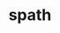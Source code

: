 ---
title: "spath"
layout: cache
categories: [package, develop]
meta: {"versions": ["0.2.0", "0.3.0"], "compilers": ["gcc@=11.1.0", "gcc@=11.4.0", "gcc@=7.5.0", "gcc@=9.4.0", "oneapi@=2024.2.0", "oneapi@=2024.2.1"], "oss": ["ubuntu18.04", "ubuntu20.04", "ubuntu22.04"], "platforms": ["linux"], "targets": ["neoverse_v1", "neoverse_v2", "ppc64le", "x86_64_v3"], "stacks": ["data-vis-sdk", "e4s", "e4s-neoverse-v2", "e4s-neoverse_v1", "e4s-oneapi", "e4s-power", "radiuss", "root"], "num_specs": 52, "num_specs_by_stack": {"radiuss": 5, "root": 52, "e4s-power": 7, "data-vis-sdk": 8, "e4s-neoverse_v1": 7, "e4s-neoverse-v2": 9, "e4s": 7, "e4s-oneapi": 9}}
spec_details: [{"hash": "rqejrcpa6vvp4tbzxzxipa3q6sdus5oa", "compiler": "gcc@=7.5.0", "versions": ["0.2.0"], "os": "ubuntu18.04", "platform": "linux", "target": "x86_64_v3", "variants": ["build_system=cmake", "build_type=Release", "generator=make", "~ipo", "+mpi", "+shared"], "stacks": ["radiuss", "root"], "size": "-", "tarball": "https://binaries.spack.io/develop/build_cache/linux-ubuntu18.04-x86_64_v3/gcc-7.5.0/spath-0.2.0/linux-ubuntu18.04-x86_64_v3-gcc-7.5.0-spath-0.2.0-rqejrcpa6vvp4tbzxzxipa3q6sdus5oa.spack"}, {"hash": "jvljgufv5jwpfuasbtyzzazoyudhqjsh", "compiler": "gcc@=7.5.0", "versions": ["0.2.0"], "os": "ubuntu18.04", "platform": "linux", "target": "x86_64_v3", "variants": ["build_system=cmake", "build_type=Release", "generator=make", "~ipo", "+mpi", "+shared"], "stacks": ["radiuss", "root"], "size": "-", "tarball": "https://binaries.spack.io/develop/build_cache/linux-ubuntu18.04-x86_64_v3/gcc-7.5.0/spath-0.2.0/linux-ubuntu18.04-x86_64_v3-gcc-7.5.0-spath-0.2.0-jvljgufv5jwpfuasbtyzzazoyudhqjsh.spack"}, {"hash": "ke26aiivxeplw34avxhulygn3ylor5nw", "compiler": "gcc@=7.5.0", "versions": ["0.2.0"], "os": "ubuntu18.04", "platform": "linux", "target": "x86_64_v3", "variants": ["build_system=cmake", "build_type=Release", "generator=make", "~ipo", "+mpi", "+shared"], "stacks": ["radiuss", "root"], "size": "-", "tarball": "https://binaries.spack.io/develop/build_cache/linux-ubuntu18.04-x86_64_v3/gcc-7.5.0/spath-0.2.0/linux-ubuntu18.04-x86_64_v3-gcc-7.5.0-spath-0.2.0-ke26aiivxeplw34avxhulygn3ylor5nw.spack"}, {"hash": "yjq4bpz3achv7yuu47rvnhcwvum5xv37", "compiler": "gcc@=7.5.0", "versions": ["0.2.0"], "os": "ubuntu18.04", "platform": "linux", "target": "x86_64_v3", "variants": ["build_system=cmake", "build_type=Release", "generator=make", "~ipo", "+mpi", "+shared"], "stacks": ["radiuss", "root"], "size": "-", "tarball": "https://binaries.spack.io/develop/build_cache/linux-ubuntu18.04-x86_64_v3/gcc-7.5.0/spath-0.2.0/linux-ubuntu18.04-x86_64_v3-gcc-7.5.0-spath-0.2.0-yjq4bpz3achv7yuu47rvnhcwvum5xv37.spack"}, {"hash": "pfnioad7fflahokuy4hg3znpu5q3jovw", "compiler": "gcc@=7.5.0", "versions": ["0.2.0"], "os": "ubuntu18.04", "platform": "linux", "target": "x86_64_v3", "variants": ["build_system=cmake", "build_type=Release", "generator=make", "~ipo", "+mpi", "+shared"], "stacks": ["radiuss", "root"], "size": "-", "tarball": "https://binaries.spack.io/develop/build_cache/linux-ubuntu18.04-x86_64_v3/gcc-7.5.0/spath-0.2.0/linux-ubuntu18.04-x86_64_v3-gcc-7.5.0-spath-0.2.0-pfnioad7fflahokuy4hg3znpu5q3jovw.spack"}, {"hash": "xlrehlfwquzmlfuov2inbxpiumjjtn7l", "compiler": "gcc@=9.4.0", "versions": ["0.3.0"], "os": "ubuntu20.04", "platform": "linux", "target": "ppc64le", "variants": ["build_system=cmake", "build_type=Release", "generator=make", "~ipo", "~mpi", "+shared"], "stacks": ["e4s-power", "root"], "size": "-", "tarball": "https://binaries.spack.io/develop/build_cache/linux-ubuntu20.04-ppc64le/gcc-9.4.0/spath-0.3.0/linux-ubuntu20.04-ppc64le-gcc-9.4.0-spath-0.3.0-xlrehlfwquzmlfuov2inbxpiumjjtn7l.spack"}, {"hash": "6e5balttj4vg7ojuzaxvs3qoeurkymdz", "compiler": "gcc@=9.4.0", "versions": ["0.2.0"], "os": "ubuntu20.04", "platform": "linux", "target": "ppc64le", "variants": ["build_system=cmake", "build_type=Release", "generator=make", "~ipo", "+mpi", "+shared"], "stacks": ["e4s-power", "root"], "size": "-", "tarball": "https://binaries.spack.io/develop/build_cache/linux-ubuntu20.04-ppc64le/gcc-9.4.0/spath-0.2.0/linux-ubuntu20.04-ppc64le-gcc-9.4.0-spath-0.2.0-6e5balttj4vg7ojuzaxvs3qoeurkymdz.spack"}, {"hash": "pldfq7gqxzixiv5k722wifc6isrgalfc", "compiler": "gcc@=9.4.0", "versions": ["0.2.0"], "os": "ubuntu20.04", "platform": "linux", "target": "ppc64le", "variants": ["build_system=cmake", "build_type=Release", "generator=make", "~ipo", "+mpi", "+shared"], "stacks": ["e4s-power", "root"], "size": "-", "tarball": "https://binaries.spack.io/develop/build_cache/linux-ubuntu20.04-ppc64le/gcc-9.4.0/spath-0.2.0/linux-ubuntu20.04-ppc64le-gcc-9.4.0-spath-0.2.0-pldfq7gqxzixiv5k722wifc6isrgalfc.spack"}, {"hash": "2mdpqfdhs7mmkqq5gwfdnjk6ait5h7sq", "compiler": "gcc@=9.4.0", "versions": ["0.2.0"], "os": "ubuntu20.04", "platform": "linux", "target": "ppc64le", "variants": ["build_system=cmake", "build_type=Release", "generator=make", "~ipo", "+mpi", "+shared"], "stacks": ["e4s-power", "root"], "size": "-", "tarball": "https://binaries.spack.io/develop/build_cache/linux-ubuntu20.04-ppc64le/gcc-9.4.0/spath-0.2.0/linux-ubuntu20.04-ppc64le-gcc-9.4.0-spath-0.2.0-2mdpqfdhs7mmkqq5gwfdnjk6ait5h7sq.spack"}, {"hash": "6bohns7e6f2wpekpqw4nmk7zzrj7xpif", "compiler": "gcc@=9.4.0", "versions": ["0.2.0"], "os": "ubuntu20.04", "platform": "linux", "target": "ppc64le", "variants": ["build_system=cmake", "build_type=Release", "generator=make", "~ipo", "+mpi", "+shared"], "stacks": ["e4s-power", "root"], "size": "-", "tarball": "https://binaries.spack.io/develop/build_cache/linux-ubuntu20.04-ppc64le/gcc-9.4.0/spath-0.2.0/linux-ubuntu20.04-ppc64le-gcc-9.4.0-spath-0.2.0-6bohns7e6f2wpekpqw4nmk7zzrj7xpif.spack"}, {"hash": "vhv7ynzq5dkr6m5g6djug4kwtsbkj5o3", "compiler": "gcc@=9.4.0", "versions": ["0.3.0"], "os": "ubuntu20.04", "platform": "linux", "target": "ppc64le", "variants": ["build_system=cmake", "build_type=Release", "generator=make", "~ipo", "~mpi", "+shared"], "stacks": ["e4s-power", "root"], "size": "-", "tarball": "https://binaries.spack.io/develop/build_cache/linux-ubuntu20.04-ppc64le/gcc-9.4.0/spath-0.3.0/linux-ubuntu20.04-ppc64le-gcc-9.4.0-spath-0.3.0-vhv7ynzq5dkr6m5g6djug4kwtsbkj5o3.spack"}, {"hash": "pe4pn5uz7lcigijugd6xhb3hjsuym6xd", "compiler": "gcc@=9.4.0", "versions": ["0.3.0"], "os": "ubuntu20.04", "platform": "linux", "target": "ppc64le", "variants": ["build_system=cmake", "build_type=Release", "generator=make", "~ipo", "~mpi", "+shared"], "stacks": ["e4s-power", "root"], "size": "-", "tarball": "https://binaries.spack.io/develop/build_cache/linux-ubuntu20.04-ppc64le/gcc-9.4.0/spath-0.3.0/linux-ubuntu20.04-ppc64le-gcc-9.4.0-spath-0.3.0-pe4pn5uz7lcigijugd6xhb3hjsuym6xd.spack"}, {"hash": "s76t7jtd4q524wlhw3zwtuh37qa4um25", "compiler": "gcc@=11.1.0", "versions": ["0.3.0"], "os": "ubuntu20.04", "platform": "linux", "target": "x86_64_v3", "variants": ["build_system=cmake", "build_type=Release", "generator=make", "~ipo", "~mpi", "+shared"], "stacks": ["data-vis-sdk", "root"], "size": "-", "tarball": "https://binaries.spack.io/develop/build_cache/linux-ubuntu20.04-x86_64_v3/gcc-11.1.0/spath-0.3.0/linux-ubuntu20.04-x86_64_v3-gcc-11.1.0-spath-0.3.0-s76t7jtd4q524wlhw3zwtuh37qa4um25.spack"}, {"hash": "xtofd3leh5uedy5afu272sxid4wrf4sj", "compiler": "gcc@=11.1.0", "versions": ["0.3.0"], "os": "ubuntu20.04", "platform": "linux", "target": "x86_64_v3", "variants": ["build_system=cmake", "build_type=Release", "generator=make", "~ipo", "~mpi", "+shared"], "stacks": ["data-vis-sdk", "root"], "size": "-", "tarball": "https://binaries.spack.io/develop/build_cache/linux-ubuntu20.04-x86_64_v3/gcc-11.1.0/spath-0.3.0/linux-ubuntu20.04-x86_64_v3-gcc-11.1.0-spath-0.3.0-xtofd3leh5uedy5afu272sxid4wrf4sj.spack"}, {"hash": "6oge2x4asteyffhhtrxzhwu6bzqujuay", "compiler": "gcc@=11.1.0", "versions": ["0.3.0"], "os": "ubuntu20.04", "platform": "linux", "target": "x86_64_v3", "variants": ["build_system=cmake", "build_type=Release", "generator=make", "~ipo", "~mpi", "+shared"], "stacks": ["data-vis-sdk", "root"], "size": "-", "tarball": "https://binaries.spack.io/develop/build_cache/linux-ubuntu20.04-x86_64_v3/gcc-11.1.0/spath-0.3.0/linux-ubuntu20.04-x86_64_v3-gcc-11.1.0-spath-0.3.0-6oge2x4asteyffhhtrxzhwu6bzqujuay.spack"}, {"hash": "o5rvvednqejjpf5lgfqanjkxt53gdm6n", "compiler": "gcc@=11.1.0", "versions": ["0.3.0"], "os": "ubuntu20.04", "platform": "linux", "target": "x86_64_v3", "variants": ["build_system=cmake", "build_type=Release", "generator=make", "~ipo", "~mpi", "+shared"], "stacks": ["data-vis-sdk", "root"], "size": "-", "tarball": "https://binaries.spack.io/develop/build_cache/linux-ubuntu20.04-x86_64_v3/gcc-11.1.0/spath-0.3.0/linux-ubuntu20.04-x86_64_v3-gcc-11.1.0-spath-0.3.0-o5rvvednqejjpf5lgfqanjkxt53gdm6n.spack"}, {"hash": "osqmrorjm3q6yypdqas7d7ysnsetmjgl", "compiler": "gcc@=11.1.0", "versions": ["0.3.0"], "os": "ubuntu20.04", "platform": "linux", "target": "x86_64_v3", "variants": ["build_system=cmake", "build_type=Release", "generator=make", "~ipo", "~mpi", "+shared"], "stacks": ["data-vis-sdk", "root"], "size": "-", "tarball": "https://binaries.spack.io/develop/build_cache/linux-ubuntu20.04-x86_64_v3/gcc-11.1.0/spath-0.3.0/linux-ubuntu20.04-x86_64_v3-gcc-11.1.0-spath-0.3.0-osqmrorjm3q6yypdqas7d7ysnsetmjgl.spack"}, {"hash": "piuowyfl67vqcp7zpt6fw7ir3zuqh5wu", "compiler": "gcc@=11.1.0", "versions": ["0.3.0"], "os": "ubuntu20.04", "platform": "linux", "target": "x86_64_v3", "variants": ["build_system=cmake", "build_type=Release", "generator=make", "~ipo", "~mpi", "+shared"], "stacks": ["data-vis-sdk", "root"], "size": "-", "tarball": "https://binaries.spack.io/develop/build_cache/linux-ubuntu20.04-x86_64_v3/gcc-11.1.0/spath-0.3.0/linux-ubuntu20.04-x86_64_v3-gcc-11.1.0-spath-0.3.0-piuowyfl67vqcp7zpt6fw7ir3zuqh5wu.spack"}, {"hash": "ywhxovcrgc7plls4t2notkoaxjhi4x6e", "compiler": "gcc@=11.1.0", "versions": ["0.3.0"], "os": "ubuntu20.04", "platform": "linux", "target": "x86_64_v3", "variants": ["build_system=cmake", "build_type=Release", "generator=make", "~ipo", "~mpi", "+shared"], "stacks": ["data-vis-sdk", "root"], "size": "-", "tarball": "https://binaries.spack.io/develop/build_cache/linux-ubuntu20.04-x86_64_v3/gcc-11.1.0/spath-0.3.0/linux-ubuntu20.04-x86_64_v3-gcc-11.1.0-spath-0.3.0-ywhxovcrgc7plls4t2notkoaxjhi4x6e.spack"}, {"hash": "3nexfb4txhejvesbxxdixcpieukvlyxi", "compiler": "gcc@=11.1.0", "versions": ["0.3.0"], "os": "ubuntu20.04", "platform": "linux", "target": "x86_64_v3", "variants": ["build_system=cmake", "build_type=Release", "generator=make", "~ipo", "~mpi", "+shared"], "stacks": ["data-vis-sdk", "root"], "size": "-", "tarball": "https://binaries.spack.io/develop/build_cache/linux-ubuntu20.04-x86_64_v3/gcc-11.1.0/spath-0.3.0/linux-ubuntu20.04-x86_64_v3-gcc-11.1.0-spath-0.3.0-3nexfb4txhejvesbxxdixcpieukvlyxi.spack"}, {"hash": "hqmyezhe7jchpw5i3m5gsikzzh6tlh3i", "compiler": "gcc@=11.4.0", "versions": ["0.3.0"], "os": "ubuntu22.04", "platform": "linux", "target": "neoverse_v1", "variants": ["build_system=cmake", "build_type=Release", "generator=make", "~ipo", "~mpi", "+shared"], "stacks": ["e4s-neoverse_v1", "root"], "size": "-", "tarball": "https://binaries.spack.io/develop/build_cache/linux-ubuntu22.04-neoverse_v1/gcc-11.4.0/spath-0.3.0/linux-ubuntu22.04-neoverse_v1-gcc-11.4.0-spath-0.3.0-hqmyezhe7jchpw5i3m5gsikzzh6tlh3i.spack"}, {"hash": "aktqfzqlocswvnc4xqdsfc6chevkrojh", "compiler": "gcc@=11.4.0", "versions": ["0.3.0"], "os": "ubuntu22.04", "platform": "linux", "target": "neoverse_v1", "variants": ["build_system=cmake", "build_type=Release", "generator=make", "~ipo", "~mpi", "+shared"], "stacks": ["e4s-neoverse_v1", "root"], "size": "-", "tarball": "https://binaries.spack.io/develop/build_cache/linux-ubuntu22.04-neoverse_v1/gcc-11.4.0/spath-0.3.0/linux-ubuntu22.04-neoverse_v1-gcc-11.4.0-spath-0.3.0-aktqfzqlocswvnc4xqdsfc6chevkrojh.spack"}, {"hash": "p5mc3souon4moahq5ro6kzud4ldcv4za", "compiler": "gcc@=11.4.0", "versions": ["0.3.0"], "os": "ubuntu22.04", "platform": "linux", "target": "neoverse_v1", "variants": ["build_system=cmake", "build_type=Release", "generator=make", "~ipo", "~mpi", "+shared"], "stacks": ["e4s-neoverse_v1", "root"], "size": "-", "tarball": "https://binaries.spack.io/develop/build_cache/linux-ubuntu22.04-neoverse_v1/gcc-11.4.0/spath-0.3.0/linux-ubuntu22.04-neoverse_v1-gcc-11.4.0-spath-0.3.0-p5mc3souon4moahq5ro6kzud4ldcv4za.spack"}, {"hash": "ilrtcd63lcmaaopc5ym2tybmioeyrejd", "compiler": "gcc@=11.4.0", "versions": ["0.2.0"], "os": "ubuntu22.04", "platform": "linux", "target": "neoverse_v1", "variants": ["build_system=cmake", "build_type=Release", "generator=make", "~ipo", "+mpi", "+shared"], "stacks": ["e4s-neoverse_v1", "root"], "size": "-", "tarball": "https://binaries.spack.io/develop/build_cache/linux-ubuntu22.04-neoverse_v1/gcc-11.4.0/spath-0.2.0/linux-ubuntu22.04-neoverse_v1-gcc-11.4.0-spath-0.2.0-ilrtcd63lcmaaopc5ym2tybmioeyrejd.spack"}, {"hash": "l3zgdt3tp2chbped643mopxwnxbv7mqa", "compiler": "gcc@=11.4.0", "versions": ["0.2.0"], "os": "ubuntu22.04", "platform": "linux", "target": "neoverse_v1", "variants": ["build_system=cmake", "build_type=Release", "generator=make", "~ipo", "+mpi", "+shared"], "stacks": ["e4s-neoverse_v1", "root"], "size": "-", "tarball": "https://binaries.spack.io/develop/build_cache/linux-ubuntu22.04-neoverse_v1/gcc-11.4.0/spath-0.2.0/linux-ubuntu22.04-neoverse_v1-gcc-11.4.0-spath-0.2.0-l3zgdt3tp2chbped643mopxwnxbv7mqa.spack"}, {"hash": "wmnwn5x352unxj436fsr55grnbhp6urs", "compiler": "gcc@=11.4.0", "versions": ["0.2.0"], "os": "ubuntu22.04", "platform": "linux", "target": "neoverse_v1", "variants": ["build_system=cmake", "build_type=Release", "generator=make", "~ipo", "+mpi", "+shared"], "stacks": ["e4s-neoverse_v1", "root"], "size": "-", "tarball": "https://binaries.spack.io/develop/build_cache/linux-ubuntu22.04-neoverse_v1/gcc-11.4.0/spath-0.2.0/linux-ubuntu22.04-neoverse_v1-gcc-11.4.0-spath-0.2.0-wmnwn5x352unxj436fsr55grnbhp6urs.spack"}, {"hash": "vidypiox4t7shmvvrgx7z4h75jpk7usm", "compiler": "gcc@=11.4.0", "versions": ["0.2.0"], "os": "ubuntu22.04", "platform": "linux", "target": "neoverse_v1", "variants": ["build_system=cmake", "build_type=Release", "generator=make", "~ipo", "+mpi", "+shared"], "stacks": ["e4s-neoverse_v1", "root"], "size": "-", "tarball": "https://binaries.spack.io/develop/build_cache/linux-ubuntu22.04-neoverse_v1/gcc-11.4.0/spath-0.2.0/linux-ubuntu22.04-neoverse_v1-gcc-11.4.0-spath-0.2.0-vidypiox4t7shmvvrgx7z4h75jpk7usm.spack"}, {"hash": "g2wff7hpepowhi3ns6w7imz75l5tqhv3", "compiler": "gcc@=11.4.0", "versions": ["0.3.0"], "os": "ubuntu22.04", "platform": "linux", "target": "neoverse_v2", "variants": ["build_system=cmake", "build_type=Release", "generator=make", "~ipo", "~mpi", "+shared"], "stacks": ["e4s-neoverse-v2", "root"], "size": "-", "tarball": "https://binaries.spack.io/develop/build_cache/linux-ubuntu22.04-neoverse_v2/gcc-11.4.0/spath-0.3.0/linux-ubuntu22.04-neoverse_v2-gcc-11.4.0-spath-0.3.0-g2wff7hpepowhi3ns6w7imz75l5tqhv3.spack"}, {"hash": "hpousat2p3tpd32fcp6ea5nu7clxsg4f", "compiler": "gcc@=11.4.0", "versions": ["0.3.0"], "os": "ubuntu22.04", "platform": "linux", "target": "neoverse_v2", "variants": ["build_system=cmake", "build_type=Release", "generator=make", "~ipo", "~mpi", "+shared"], "stacks": ["e4s-neoverse-v2", "root"], "size": "-", "tarball": "https://binaries.spack.io/develop/build_cache/linux-ubuntu22.04-neoverse_v2/gcc-11.4.0/spath-0.3.0/linux-ubuntu22.04-neoverse_v2-gcc-11.4.0-spath-0.3.0-hpousat2p3tpd32fcp6ea5nu7clxsg4f.spack"}, {"hash": "sc5u6djtch4mki6tb6ujnpwjtnkedqfq", "compiler": "gcc@=11.4.0", "versions": ["0.3.0"], "os": "ubuntu22.04", "platform": "linux", "target": "neoverse_v2", "variants": ["build_system=cmake", "build_type=Release", "generator=make", "~ipo", "~mpi", "+shared"], "stacks": ["e4s-neoverse-v2", "root"], "size": "-", "tarball": "https://binaries.spack.io/develop/build_cache/linux-ubuntu22.04-neoverse_v2/gcc-11.4.0/spath-0.3.0/linux-ubuntu22.04-neoverse_v2-gcc-11.4.0-spath-0.3.0-sc5u6djtch4mki6tb6ujnpwjtnkedqfq.spack"}, {"hash": "75jdbkm4tb2qlm2se6jl24qf5blewtlk", "compiler": "gcc@=11.4.0", "versions": ["0.3.0"], "os": "ubuntu22.04", "platform": "linux", "target": "neoverse_v2", "variants": ["build_system=cmake", "build_type=Release", "generator=make", "~ipo", "~mpi", "+shared"], "stacks": ["e4s-neoverse-v2", "root"], "size": "-", "tarball": "https://binaries.spack.io/develop/build_cache/linux-ubuntu22.04-neoverse_v2/gcc-11.4.0/spath-0.3.0/linux-ubuntu22.04-neoverse_v2-gcc-11.4.0-spath-0.3.0-75jdbkm4tb2qlm2se6jl24qf5blewtlk.spack"}, {"hash": "jcvzk6lxkwdxv56vlmgaac6zaq3t6dp7", "compiler": "gcc@=11.4.0", "versions": ["0.2.0"], "os": "ubuntu22.04", "platform": "linux", "target": "neoverse_v2", "variants": ["build_system=cmake", "build_type=Release", "generator=make", "~ipo", "+mpi", "+shared"], "stacks": ["e4s-neoverse-v2", "root"], "size": "-", "tarball": "https://binaries.spack.io/develop/build_cache/linux-ubuntu22.04-neoverse_v2/gcc-11.4.0/spath-0.2.0/linux-ubuntu22.04-neoverse_v2-gcc-11.4.0-spath-0.2.0-jcvzk6lxkwdxv56vlmgaac6zaq3t6dp7.spack"}, {"hash": "n5spqpcdahytd3j3mikffcnmfmpv6yft", "compiler": "gcc@=11.4.0", "versions": ["0.2.0"], "os": "ubuntu22.04", "platform": "linux", "target": "neoverse_v2", "variants": ["build_system=cmake", "build_type=Release", "generator=make", "~ipo", "+mpi", "+shared"], "stacks": ["e4s-neoverse-v2", "root"], "size": "-", "tarball": "https://binaries.spack.io/develop/build_cache/linux-ubuntu22.04-neoverse_v2/gcc-11.4.0/spath-0.2.0/linux-ubuntu22.04-neoverse_v2-gcc-11.4.0-spath-0.2.0-n5spqpcdahytd3j3mikffcnmfmpv6yft.spack"}, {"hash": "wkc7qwdlnglctw3lfagx2zftkgpmk7gq", "compiler": "gcc@=11.4.0", "versions": ["0.2.0"], "os": "ubuntu22.04", "platform": "linux", "target": "neoverse_v2", "variants": ["build_system=cmake", "build_type=Release", "generator=make", "~ipo", "+mpi", "+shared"], "stacks": ["e4s-neoverse-v2", "root"], "size": "-", "tarball": "https://binaries.spack.io/develop/build_cache/linux-ubuntu22.04-neoverse_v2/gcc-11.4.0/spath-0.2.0/linux-ubuntu22.04-neoverse_v2-gcc-11.4.0-spath-0.2.0-wkc7qwdlnglctw3lfagx2zftkgpmk7gq.spack"}, {"hash": "fxwkdemhlqnx3jsuizekdk45wn7rz2gg", "compiler": "gcc@=11.4.0", "versions": ["0.2.0"], "os": "ubuntu22.04", "platform": "linux", "target": "neoverse_v2", "variants": ["build_system=cmake", "build_type=Release", "generator=make", "~ipo", "+mpi", "+shared"], "stacks": ["e4s-neoverse-v2", "root"], "size": "-", "tarball": "https://binaries.spack.io/develop/build_cache/linux-ubuntu22.04-neoverse_v2/gcc-11.4.0/spath-0.2.0/linux-ubuntu22.04-neoverse_v2-gcc-11.4.0-spath-0.2.0-fxwkdemhlqnx3jsuizekdk45wn7rz2gg.spack"}, {"hash": "nrxcymy4ogc37r6gm7jx6i53e6r5cbq7", "compiler": "gcc@=11.4.0", "versions": ["0.2.0"], "os": "ubuntu22.04", "platform": "linux", "target": "neoverse_v2", "variants": ["build_system=cmake", "build_type=Release", "generator=make", "~ipo", "+mpi", "+shared"], "stacks": ["e4s-neoverse-v2", "root"], "size": "-", "tarball": "https://binaries.spack.io/develop/build_cache/linux-ubuntu22.04-neoverse_v2/gcc-11.4.0/spath-0.2.0/linux-ubuntu22.04-neoverse_v2-gcc-11.4.0-spath-0.2.0-nrxcymy4ogc37r6gm7jx6i53e6r5cbq7.spack"}, {"hash": "kqpdkxpobxhv5hlnsl4xkjtamgp56fsw", "compiler": "gcc@=11.4.0", "versions": ["0.3.0"], "os": "ubuntu22.04", "platform": "linux", "target": "x86_64_v3", "variants": ["build_system=cmake", "build_type=Release", "generator=make", "~ipo", "~mpi", "+shared"], "stacks": ["e4s", "root"], "size": "-", "tarball": "https://binaries.spack.io/develop/build_cache/linux-ubuntu22.04-x86_64_v3/gcc-11.4.0/spath-0.3.0/linux-ubuntu22.04-x86_64_v3-gcc-11.4.0-spath-0.3.0-kqpdkxpobxhv5hlnsl4xkjtamgp56fsw.spack"}, {"hash": "psaahlo2wrtzzo2j4rkl3omc6sehvh4x", "compiler": "gcc@=11.4.0", "versions": ["0.3.0"], "os": "ubuntu22.04", "platform": "linux", "target": "x86_64_v3", "variants": ["build_system=cmake", "build_type=Release", "generator=make", "~ipo", "~mpi", "+shared"], "stacks": ["e4s", "root"], "size": "-", "tarball": "https://binaries.spack.io/develop/build_cache/linux-ubuntu22.04-x86_64_v3/gcc-11.4.0/spath-0.3.0/linux-ubuntu22.04-x86_64_v3-gcc-11.4.0-spath-0.3.0-psaahlo2wrtzzo2j4rkl3omc6sehvh4x.spack"}, {"hash": "jov5ulthiaxsw2mzfo4skre6zyxbckbk", "compiler": "gcc@=11.4.0", "versions": ["0.3.0"], "os": "ubuntu22.04", "platform": "linux", "target": "x86_64_v3", "variants": ["build_system=cmake", "build_type=Release", "generator=make", "~ipo", "~mpi", "+shared"], "stacks": ["e4s", "root"], "size": "-", "tarball": "https://binaries.spack.io/develop/build_cache/linux-ubuntu22.04-x86_64_v3/gcc-11.4.0/spath-0.3.0/linux-ubuntu22.04-x86_64_v3-gcc-11.4.0-spath-0.3.0-jov5ulthiaxsw2mzfo4skre6zyxbckbk.spack"}, {"hash": "x6sbaokig32todzgpx6z7syvescoejhe", "compiler": "gcc@=11.4.0", "versions": ["0.2.0"], "os": "ubuntu22.04", "platform": "linux", "target": "x86_64_v3", "variants": ["build_system=cmake", "build_type=Release", "generator=make", "~ipo", "+mpi", "+shared"], "stacks": ["e4s", "root"], "size": "-", "tarball": "https://binaries.spack.io/develop/build_cache/linux-ubuntu22.04-x86_64_v3/gcc-11.4.0/spath-0.2.0/linux-ubuntu22.04-x86_64_v3-gcc-11.4.0-spath-0.2.0-x6sbaokig32todzgpx6z7syvescoejhe.spack"}, {"hash": "tdt3s5vtbbh64vek7eti3kgbo7isgbaf", "compiler": "gcc@=11.4.0", "versions": ["0.2.0"], "os": "ubuntu22.04", "platform": "linux", "target": "x86_64_v3", "variants": ["build_system=cmake", "build_type=Release", "generator=make", "~ipo", "+mpi", "+shared"], "stacks": ["e4s", "root"], "size": "-", "tarball": "https://binaries.spack.io/develop/build_cache/linux-ubuntu22.04-x86_64_v3/gcc-11.4.0/spath-0.2.0/linux-ubuntu22.04-x86_64_v3-gcc-11.4.0-spath-0.2.0-tdt3s5vtbbh64vek7eti3kgbo7isgbaf.spack"}, {"hash": "bzxof2t2pazjojfenpgrgcvzcbejjtg6", "compiler": "gcc@=11.4.0", "versions": ["0.2.0"], "os": "ubuntu22.04", "platform": "linux", "target": "x86_64_v3", "variants": ["build_system=cmake", "build_type=Release", "generator=make", "~ipo", "+mpi", "+shared"], "stacks": ["e4s", "root"], "size": "-", "tarball": "https://binaries.spack.io/develop/build_cache/linux-ubuntu22.04-x86_64_v3/gcc-11.4.0/spath-0.2.0/linux-ubuntu22.04-x86_64_v3-gcc-11.4.0-spath-0.2.0-bzxof2t2pazjojfenpgrgcvzcbejjtg6.spack"}, {"hash": "urqzlmyni45uoxaw3js5kohcujmsa3gm", "compiler": "gcc@=11.4.0", "versions": ["0.2.0"], "os": "ubuntu22.04", "platform": "linux", "target": "x86_64_v3", "variants": ["build_system=cmake", "build_type=Release", "generator=make", "~ipo", "+mpi", "+shared"], "stacks": ["e4s", "root"], "size": "-", "tarball": "https://binaries.spack.io/develop/build_cache/linux-ubuntu22.04-x86_64_v3/gcc-11.4.0/spath-0.2.0/linux-ubuntu22.04-x86_64_v3-gcc-11.4.0-spath-0.2.0-urqzlmyni45uoxaw3js5kohcujmsa3gm.spack"}, {"hash": "3mscx4iylc6vea5uqm4bp4or7rcwurs3", "compiler": "oneapi@=2024.2.0", "versions": ["0.3.0"], "os": "ubuntu22.04", "platform": "linux", "target": "x86_64_v3", "variants": ["build_system=cmake", "build_type=Release", "generator=make", "~ipo", "~mpi", "+shared"], "stacks": ["e4s-oneapi", "root"], "size": "-", "tarball": "https://binaries.spack.io/develop/build_cache/linux-ubuntu22.04-x86_64_v3/oneapi-2024.2.0/spath-0.3.0/linux-ubuntu22.04-x86_64_v3-oneapi-2024.2.0-spath-0.3.0-3mscx4iylc6vea5uqm4bp4or7rcwurs3.spack"}, {"hash": "kv2jkiuyipnb77bzc7jrrlwad5zr7w2w", "compiler": "oneapi@=2024.2.0", "versions": ["0.2.0"], "os": "ubuntu22.04", "platform": "linux", "target": "x86_64_v3", "variants": ["build_system=cmake", "build_type=Release", "generator=make", "~ipo", "+mpi", "+shared"], "stacks": ["e4s-oneapi", "root"], "size": "-", "tarball": "https://binaries.spack.io/develop/build_cache/linux-ubuntu22.04-x86_64_v3/oneapi-2024.2.0/spath-0.2.0/linux-ubuntu22.04-x86_64_v3-oneapi-2024.2.0-spath-0.2.0-kv2jkiuyipnb77bzc7jrrlwad5zr7w2w.spack"}, {"hash": "cqrpapy2rxncb2ramedigj43gjwmylky", "compiler": "oneapi@=2024.2.1", "versions": ["0.3.0"], "os": "ubuntu22.04", "platform": "linux", "target": "x86_64_v3", "variants": ["build_system=cmake", "build_type=Release", "generator=make", "~ipo", "~mpi", "+shared"], "stacks": ["e4s-oneapi", "root"], "size": "-", "tarball": "https://binaries.spack.io/develop/build_cache/linux-ubuntu22.04-x86_64_v3/oneapi-2024.2.1/spath-0.3.0/linux-ubuntu22.04-x86_64_v3-oneapi-2024.2.1-spath-0.3.0-cqrpapy2rxncb2ramedigj43gjwmylky.spack"}, {"hash": "anc2xfuzruinvxgep6nqwb32etyenuw4", "compiler": "oneapi@=2024.2.1", "versions": ["0.3.0"], "os": "ubuntu22.04", "platform": "linux", "target": "x86_64_v3", "variants": ["build_system=cmake", "build_type=Release", "generator=make", "~ipo", "~mpi", "+shared"], "stacks": ["e4s-oneapi", "root"], "size": "-", "tarball": "https://binaries.spack.io/develop/build_cache/linux-ubuntu22.04-x86_64_v3/oneapi-2024.2.1/spath-0.3.0/linux-ubuntu22.04-x86_64_v3-oneapi-2024.2.1-spath-0.3.0-anc2xfuzruinvxgep6nqwb32etyenuw4.spack"}, {"hash": "ns3tujedpesiudh6n3q472fvw3cdksrp", "compiler": "oneapi@=2024.2.1", "versions": ["0.3.0"], "os": "ubuntu22.04", "platform": "linux", "target": "x86_64_v3", "variants": ["build_system=cmake", "build_type=Release", "generator=make", "~ipo", "~mpi", "+shared"], "stacks": ["e4s-oneapi", "root"], "size": "-", "tarball": "https://binaries.spack.io/develop/build_cache/linux-ubuntu22.04-x86_64_v3/oneapi-2024.2.1/spath-0.3.0/linux-ubuntu22.04-x86_64_v3-oneapi-2024.2.1-spath-0.3.0-ns3tujedpesiudh6n3q472fvw3cdksrp.spack"}, {"hash": "o6o4yj7g2om7shehsvxuf7thqsnuo3qk", "compiler": "oneapi@=2024.2.1", "versions": ["0.2.0"], "os": "ubuntu22.04", "platform": "linux", "target": "x86_64_v3", "variants": ["build_system=cmake", "build_type=Release", "generator=make", "~ipo", "+mpi", "+shared"], "stacks": ["e4s-oneapi", "root"], "size": "-", "tarball": "https://binaries.spack.io/develop/build_cache/linux-ubuntu22.04-x86_64_v3/oneapi-2024.2.1/spath-0.2.0/linux-ubuntu22.04-x86_64_v3-oneapi-2024.2.1-spath-0.2.0-o6o4yj7g2om7shehsvxuf7thqsnuo3qk.spack"}, {"hash": "74qkstkvmtl6csa77p5wlwjqw6y3lqqh", "compiler": "oneapi@=2024.2.1", "versions": ["0.2.0"], "os": "ubuntu22.04", "platform": "linux", "target": "x86_64_v3", "variants": ["build_system=cmake", "build_type=Release", "generator=make", "~ipo", "+mpi", "+shared"], "stacks": ["e4s-oneapi", "root"], "size": "-", "tarball": "https://binaries.spack.io/develop/build_cache/linux-ubuntu22.04-x86_64_v3/oneapi-2024.2.1/spath-0.2.0/linux-ubuntu22.04-x86_64_v3-oneapi-2024.2.1-spath-0.2.0-74qkstkvmtl6csa77p5wlwjqw6y3lqqh.spack"}, {"hash": "oo4m7sqkel4363mzoekynvejoj54ysxi", "compiler": "oneapi@=2024.2.1", "versions": ["0.2.0"], "os": "ubuntu22.04", "platform": "linux", "target": "x86_64_v3", "variants": ["build_system=cmake", "build_type=Release", "generator=make", "~ipo", "+mpi", "+shared"], "stacks": ["e4s-oneapi", "root"], "size": "-", "tarball": "https://binaries.spack.io/develop/build_cache/linux-ubuntu22.04-x86_64_v3/oneapi-2024.2.1/spath-0.2.0/linux-ubuntu22.04-x86_64_v3-oneapi-2024.2.1-spath-0.2.0-oo4m7sqkel4363mzoekynvejoj54ysxi.spack"}, {"hash": "2j6q4o5c3k634osm4oymdnszpbtjltj5", "compiler": "oneapi@=2024.2.1", "versions": ["0.2.0"], "os": "ubuntu22.04", "platform": "linux", "target": "x86_64_v3", "variants": ["build_system=cmake", "build_type=Release", "generator=make", "~ipo", "+mpi", "+shared"], "stacks": ["e4s-oneapi", "root"], "size": "-", "tarball": "https://binaries.spack.io/develop/build_cache/linux-ubuntu22.04-x86_64_v3/oneapi-2024.2.1/spath-0.2.0/linux-ubuntu22.04-x86_64_v3-oneapi-2024.2.1-spath-0.2.0-2j6q4o5c3k634osm4oymdnszpbtjltj5.spack"}]
---